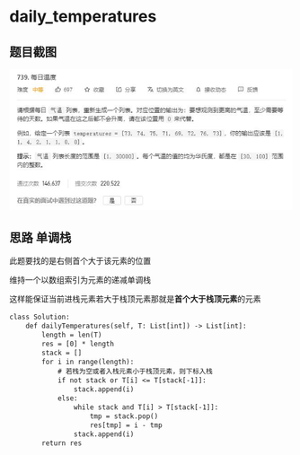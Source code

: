 # daily_temperatures

## 题目截图
 ![](daily_temperatures.jpg)

## 思路 单调栈

此题要找的是右侧首个大于该元素的位置

维持一个以数组索引为元素的递减单调栈

这样能保证当前进栈元素若大于栈顶元素那就是**首个大于栈顶元素**的元素
  
  
    class Solution:
        def dailyTemperatures(self, T: List[int]) -> List[int]:
            length = len(T)
            res = [0] * length
            stack = []
            for i in range(length):
                # 若栈为空或者入栈元素小于栈顶元素，则下标入栈
                if not stack or T[i] <= T[stack[-1]]:
                    stack.append(i)
                else:
                    while stack and T[i] > T[stack[-1]]:
                        tmp = stack.pop()
                        res[tmp] = i - tmp
                    stack.append(i)
            return res